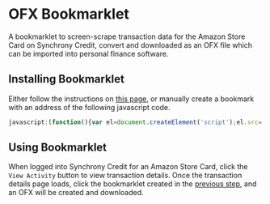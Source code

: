 # OFX Bookmarklet

A bookmarklet to screen-scrape transaction data for the Amazon Store Card on Synchrony Credit, convert and downloaded as an OFX file which can be imported into personal finance software.

## Installing Bookmarklet

Either follow the instructions on [this page](https://jamesmikesell.github.io/ofx-exporter/bookmarklet.html), or manually create a bookmark with an address of the following javascript code.

```javascript
javascript:(function(){var el=document.createElement('script');el.src='https://jamesmikesell.github.io/ofx-exporter/main-bundle.js?bust='+new Date().getTime();document.body.appendChild(el);})();
```

## Using Bookmarklet
When logged into Synchrony Credit for an Amazon Store Card, click the `View Activity` button to view transaction details.  Once the transaction details page loads, click the bookmarklet created in the [previous step](#installing-bookmarklet), and an OFX will be created and downloaded.